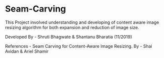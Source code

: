 # Seam-Carving

This Project involved understanding and developing of content aware image resizing algorithm for both expansion and reduction of image size.

Developed By - Shruti Bhagwate & Shantanu Bharatia (11/2019)

References - Seam Carving for Content-Aware Image Resizing. By - Shai Avidan & Ariel Shamir
